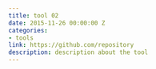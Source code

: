 ```yaml
---
title: tool 02
date: 2015-11-26 00:00:00 Z
categories:
- tools
link: https://github.com/repository
description: description about the tool
---
```


